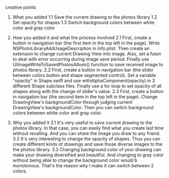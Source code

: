 creative points

1. What you added
1.1 Save the current drawing to the photos library
1.2 Set opacity for shapes
1.3 Switch background colors between white color and gray color

2. How you added it and what the process involved
2.1 First, create a button in navigation bar (the first item in the top left in the page). Write <key>NSPhotoLibraryAddUsageDescription</key> in Info.plist. Then create an extension to change current Drawing View into image. Also, set a futon to deal with error occurring during image save period. Finally use UIImageWriteToSavedPhotosAlbum() function to save received image to photos library.
2.2 First, create a button in navigation bar (the slider between colors button and shape segmented control). Set a variable "opacity" in Shape.swift and use withAlphaComponent(opacity) in 3 different Shape subclass files. Finally use a for loop to set opacity of all shapes along with the change of slider's value.
2.3 First, create a button in navigation bar (the second item in the top left in the page). Change DrawingView's backgroundColor through judging current DrawingView's backgroundColor. Then you can switch background colors between white color and gray color.

3. Why you added it
3.1 It's very useful to save current drawing to the photos library. In that case, you can easily find what you create last time without recalling. And you can share the image you draw to any friend.
3.2 It's very interesting to change the opacity of shapes. Thus you can create different kinds of drawings and save those diverse images to the the photos library.
3.3 Changing background color of your drawing can make your drawing diversified and beautiful. And changing to gray color without being able to change the background color would b monotonous. That's the reason why I make it can switch between 2 colors.
